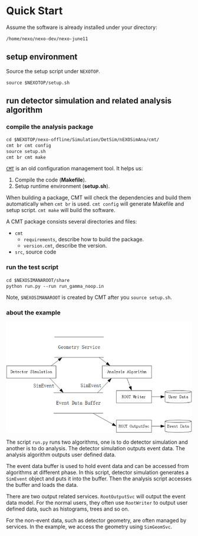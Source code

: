 # Quick Start
Assume the software is already installed under your directory:
```
/home/nexo/nexo-dev/nexo-june11
```

## setup environment
Source the setup script under `NEXOTOP`.
```
source $NEXOTOP/setup.sh
```

## run detector simulation and related analysis algorithm
### compile the analysis package
```
cd $NEXOTOP/nexo-offline/Simulation/DetSim/nEXOSimAna/cmt/
cmt br cmt config
source setup.sh
cmt br cmt make
```
[`CMT`](http://www.cmtsite.net/) is an old configuration management tool. It helps us:

1. Compile the code (**Makefile**).
2. Setup runtime environment (**setup.sh**).

When building a package, CMT will check the dependencies and build them automatically when `cmt br` is used.
`cmt config` will generate Makefile and setup script. `cmt make` will build the software.

A CMT package consists several directories and files:
* `cmt`
  * `requirements`, describe how to build the package.
  * `version.cmt`, describe the version.
* `src`, source code

### run the test script
```
cd $NEXOSIMANAROOT/share
python run.py --run run_gamma_noop.in 
```
Note, `$NEXOSIMANAROOT` is created by CMT after you `source setup.sh`.

### about the example
![Dataflow of detsim and ana](figures/dataflow-of-detsim-anasim.png)

The script `run.py` runs two algorithms, one is to do detector simulation and another is to do analysis. The detector simulation outputs event data. The analysis algorithm outputs user defined data.

The event data buffer is used to hold event data and can be accessed from algorithms at different phase. In this script, detector simulation generates a `SimEvent` object and puts it into the buffer. Then the analysis script accesses the buffer and loads the data.

There are two output related services. `RootOutputSvc` will output the event data model. For the normal users, they often use `RootWriter` to output user defined data, such as histograms, trees and so on.

For the non-event data, such as detector geometry, are often managed by services. In the example, we access the geometry using `SimGeomSvc`.
